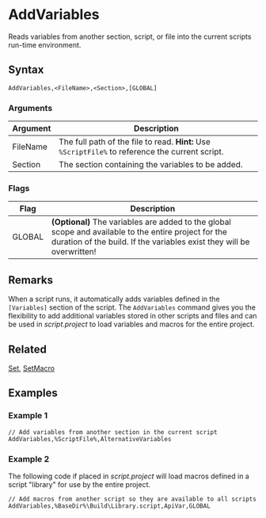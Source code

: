 # AddVariables

Reads variables from another section, script, or file into the current scripts run-time environment.

## Syntax

```pebakery
AddVariables,<FileName>,<Section>,[GLOBAL]
```

### Arguments

| Argument | Description |
| --- | --- |
| FileName | The full path of the file to read. **Hint:** Use `%ScriptFile%` to reference the current script.|
| Section | The section containing the variables to be added. |

### Flags

| Flag | Description |
| --- | --- |
| GLOBAL | **(Optional)** The variables are added to the global scope and available to the entire project for the duration of the build. If the variables exist they will be overwritten! |

## Remarks

When a script runs, it automatically adds variables defined in the `[Variables]` section of the script. The `AddVariables` command gives you the flexibility to add additional variables stored in other scripts and files and can be used in *script.project* to load variables and macros for the entire project.

## Related
[Set](./Set.md), [SetMacro](./SetMacro.md)

## Examples

### Example 1

```pebakery
// Add variables from another section in the current script
AddVariables,%ScriptFile%,AlternativeVariables
```

### Example 2

The following code if placed in *script.project* will load macros defined in a script "library" for use by the entire project.

```pebakery
// Add macros from another script so they are available to all scripts
AddVariables,%BaseDir%\Build\Library.script,ApiVar,GLOBAL
```
